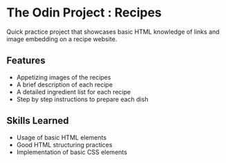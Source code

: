 
# The Odin Project : Recipes 

Quick practice project that showcases basic HTML knowledge of links and image embedding on a recipe website.


## Features

- Appetizing images of the recipes
- A brief description of each recipe
- A detailed ingredient list for each recipe
- Step by step instructions to prepare each dish


## Skills Learned
- Usage of basic HTML elements 
- Good HTML structuring practices
- Implementation of basic CSS elements
